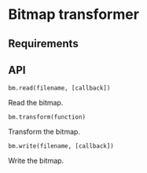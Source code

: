 # Bitmap transformer
## Requirements

## API

```bm.read(filename, [callback])```

Read the bitmap.

```bm.transform(function)```

Transform the bitmap.

```bm.write(filename, [callback])```

Write the bitmap.